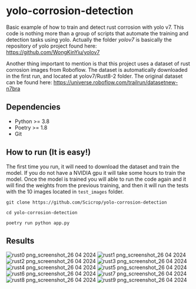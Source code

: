 # yolo-corrosion-detection
Basic example of how to train and detect rust corrosion with yolo v7.
This code is nothing more than a group of scripts that automate the training and detection tasks using yolo. Actually the folder *yolov7* is basically the repository of yolo project found here: https://github.com/WongKinYiu/yolov7

Another thing important to mention is that this project uses a dataset of rust corrosion images from Roboflow. The dataset is automatically downloaded in the first run, and located at yolov7/Rust8-2 folder. The original dataset can be found here: https://universe.roboflow.com/trailrun/datasetnew-n7bra

## Dependencies
 - Python >= 3.8
 - Poetry >= 1.8
 - Git

## How to run (It is easy!)

The first time you run, it will need to download the dataset and train the model. If you do not have a NVIDIA gpu it will take some hours to train the model. Once the model is trained you will able to run the code again and it will find the weights from the previous training, and then it will run the tests with the 10 images located in `test_images` folder.

```
git clone https://github.com/Scicrop/yolo-corrosion-detection
```
```
cd yolo-corrosion-detection
```
```
poetry run python app.py
```

## Results
![rust0 png_screenshot_26 04 2024](https://github.com/Scicrop/yolo-corrosion-detection/assets/692043/3ae1b900-777e-41a2-b14f-ea1d91f621d2)
![rust1 png_screenshot_26 04 2024](https://github.com/Scicrop/yolo-corrosion-detection/assets/692043/d7054208-596a-4d9e-b36f-0bf1ae44100c)
![rust2 png_screenshot_26 04 2024](https://github.com/Scicrop/yolo-corrosion-detection/assets/692043/951ea20d-cf9c-4cae-860b-6a61bc75bdc2)
![rust3 png_screenshot_26 04 2024](https://github.com/Scicrop/yolo-corrosion-detection/assets/692043/9d0a0f3d-496c-4010-b090-a385df091c2c)
![rust4 png_screenshot_26 04 2024](https://github.com/Scicrop/yolo-corrosion-detection/assets/692043/f79952a6-e8a8-4687-96db-11d65f364c8d)
![rust5 png_screenshot_26 04 2024](https://github.com/Scicrop/yolo-corrosion-detection/assets/692043/7aa159fc-1db1-4235-9ade-0a6c301b7efd)
![rust6 png_screenshot_26 04 2024](https://github.com/Scicrop/yolo-corrosion-detection/assets/692043/79846bca-937f-4e27-bf47-5411e1320762)
![rust7 png_screenshot_26 04 2024](https://github.com/Scicrop/yolo-corrosion-detection/assets/692043/6df7fba0-5041-49ed-a542-374ec917f019)
![rust8 png_screenshot_26 04 2024](https://github.com/Scicrop/yolo-corrosion-detection/assets/692043/8b26fbb6-94cc-4b03-bcb3-331f7830e593)
![rust9 png_screenshot_26 04 2024](https://github.com/Scicrop/yolo-corrosion-detection/assets/692043/7cd366c4-0a5e-42b7-8992-c6879f3a7ef8)



